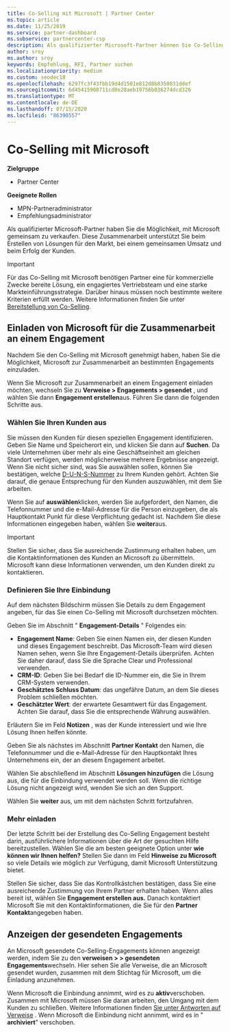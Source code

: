 ```yaml
---
title: Co-Selling mit Microsoft | Partner Center
ms.topic: article
ms.date: 11/25/2019
ms.service: partner-dashboard
ms.subservice: partnercenter-csp
description: Als qualifizierter Microsoft-Partner können Sie Co-Selling mit Microsoft durcharbeiten. Erfahren Sie, wie Sie Engagements definieren, Microsoft zur Zusammenarbeit einladen oder gesendete Engagements anzeigen.
author: sroy
ms.author: sroy
keywords: Empfehlung, RFI, Partner suchen
ms.localizationpriority: medium
ms.custom: seodec18
ms.openlocfilehash: 6297fc3f43fbb19d4d1501e812d8b8350031ddef
ms.sourcegitcommit: 6d45415908711cd0e28aeb19756b036274dcd326
ms.translationtype: MT
ms.contentlocale: de-DE
ms.lasthandoff: 07/15/2020
ms.locfileid: "86390557"
---
```

# <a name="co-sell-with-microsoft"></a>Co-Selling mit Microsoft

**Zielgruppe**

-  Partner Center

**Geeignete Rollen**

- MPN-Partneradministrator
- Empfehlungsadministrator

Als qualifizierter Microsoft-Partner haben Sie die Möglichkeit, mit Microsoft gemeinsam zu verkaufen. Diese Zusammenarbeit unterstützt Sie beim Erstellen von Lösungen für den Markt, bei einem gemeinsamen Umsatz und beim Erfolg der Kunden.

> [!IMPORTANT]
> Für das Co-Selling mit Microsoft benötigen Partner eine für kommerzielle Zwecke bereite Lösung, ein engagiertes Vertriebsteam und eine starke Markteinführungsstrategie. Darüber hinaus müssen noch bestimmte weitere Kriterien erfüllt werden. Weitere Informationen finden Sie unter [Bereitstellung von Co-Selling](https://partner.microsoft.com/reach-customers/selling-with-microsoft#become-ready).

## <a name="invite-microsoft-to-collaborate-on-an-engagement"></a>Einladen von Microsoft für die Zusammenarbeit an einem Engagement

Nachdem Sie den Co-Selling mit Microsoft genehmigt haben, haben Sie die Möglichkeit, Microsoft zur Zusammenarbeit an bestimmten Engagements einzuladen.

Wenn Sie Microsoft zur Zusammenarbeit an einem Engagement einladen möchten, wechseln Sie zu **Verweise > Engagements > gesendet** , und wählen Sie dann **Engagement erstellen**aus. Führen Sie dann die folgenden Schritte aus.

### <a name="select-your-customer"></a>Wählen Sie Ihren Kunden aus

Sie müssen den Kunden für diesen speziellen Engagement identifizieren. Geben Sie Name und Speicherort ein, und klicken Sie dann auf **Suchen**. Da viele Unternehmen über mehr als eine Geschäftseinheit am gleichen Standort verfügen, werden möglicherweise mehrere Ergebnisse angezeigt. Wenn Sie nicht sicher sind, was Sie auswählen sollen, können Sie bestätigen, welche [D-U-N-S-Nummer](https://www.dnb.com/duns-number.html) zu Ihrem Kunden gehört. Achten Sie darauf, die genaue Entsprechung für den Kunden auszuwählen, mit dem Sie arbeiten. 

Wenn Sie auf **auswählen**klicken, werden Sie aufgefordert, den Namen, die Telefonnummer und die e-Mail-Adresse für die Person einzugeben, die als Hauptkontakt Punkt für diese Verpflichtung gedacht ist. Nachdem Sie diese Informationen eingegeben haben, wählen Sie **weiter**aus.

> [!IMPORTANT]
> Stellen Sie sicher, dass Sie ausreichende Zustimmung erhalten haben, um die Kontaktinformationen des Kunden an Microsoft zu übermitteln. Microsoft kann diese Informationen verwenden, um den Kunden direkt zu kontaktieren.

### <a name="define-your-engagement"></a>Definieren Sie Ihre Einbindung

Auf dem nächsten Bildschirm müssen Sie Details zu dem Engagement angeben, für das Sie einen Co-Selling mit Microsoft durchsetzen möchten.

Geben Sie im Abschnitt " **Engagement-Details** " Folgendes ein:
- **Engagement Name**: Geben Sie einen Namen ein, der diesen Kunden und dieses Engagement beschreibt. Das Microsoft-Team wird diesen Namen sehen, wenn Sie Ihre Engagement-Details überprüfen. Achten Sie daher darauf, dass Sie die Sprache Clear und Professional verwenden.
- **CRM-ID**: Geben Sie bei Bedarf die ID-Nummer ein, die Sie in Ihrem CRM-System verwenden.
- **Geschätztes Schluss Datum**: das ungefähre Datum, an dem Sie dieses Problem schließen möchten.
- **Geschätzter Wert**: der erwartete Gesamtwert für das Engagement. Achten Sie darauf, dass Sie die entsprechende Währung auswählen.

Erläutern Sie im Feld **Notizen** , was der Kunde interessiert und wie Ihre Lösung Ihnen helfen könnte.

 Geben Sie als nächstes im Abschnitt **Partner Kontakt** den Namen, die Telefonnummer und die e-Mail-Adresse für den Hauptkontakt Ihres Unternehmens ein, der an diesem Engagement arbeitet.

Wählen Sie abschließend im Abschnitt **Lösungen hinzufügen** die Lösung aus, die für die Einbindung verwendet werden soll. Wenn die richtige Lösung nicht angezeigt wird, wenden Sie sich an den Support.

Wählen Sie **weiter** aus, um mit dem nächsten Schritt fortzufahren.

### <a name="invite-others"></a>Mehr einladen

Der letzte Schritt bei der Erstellung des Co-Selling Engagement besteht darin, ausführlichere Informationen über die Art der gesuchten Hilfe bereitzustellen. Wählen Sie die am besten geeignete Option unter **wie können wir Ihnen helfen?** Stellen Sie dann im Feld **Hinweise zu Microsoft** so viele Details wie möglich zur Verfügung, damit Microsoft Unterstützung bietet.

Stellen Sie sicher, dass Sie das Kontrollkästchen bestätigen, dass Sie eine ausreichende Zustimmung von Ihrem Partner erhalten haben. Wenn alles bereit ist, wählen Sie **Engagement erstellen aus.** Danach kontaktiert Microsoft Sie mit den Kontaktinformationen, die Sie für den **Partner Kontakt**angegeben haben.

## <a name="viewing-your-sent-engagements"></a>Anzeigen der gesendeten Engagements

An Microsoft gesendete Co-Selling-Engagements können angezeigt werden, indem Sie zu den **verweisen > > gesendeten Engagements**wechseln. Hier sehen Sie alle Verweise, die an Microsoft gesendet wurden, zusammen mit dem Stichtag für Microsoft, um die Einladung anzunehmen.

Wenn Microsoft die Einbindung annimmt, wird es zu **aktiv**verschoben. Zusammen mit Microsoft müssen Sie daran arbeiten, den Umgang mit dem Kunden zu schließen. Weitere Informationen finden [Sie unter Antworten auf Verweise](responding-to-referrals.md) . Wenn Microsoft die Einbindung nicht annimmt, wird es in " **archiviert**" verschoben.
